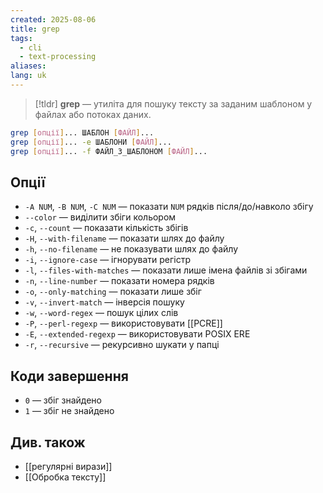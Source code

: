 ```yaml
---
created: 2025-08-06
title: grep
tags:
  - cli
  - text-processing
aliases: 
lang: uk
---
```


> [!tldr]
> **grep** — утиліта для пошуку тексту за заданим шаблоном у файлах або потоках даних.

```bash
grep [опції]... ШАБЛОН [ФАЙЛ]...
grep [опції]... -e ШАБЛОНИ [ФАЙЛ]...
grep [опції]... -f ФАЙЛ_З_ШАБЛОНОМ [ФАЙЛ]...
```

## Опції

- `-A NUM`, `-B NUM`, `-C NUM` — показати `NUM` рядків після/до/навколо збігу
- `--color` — виділити збіги кольором
- `-c`, `--count` — показати кількість збігів
- `-H`, `--with-filename` — показати шлях до файлу
- `-h`, `--no-filename` — не показувати шлях до файлу
- `-i`, `--ignore-case` — ігнорувати регістр
- `-l`, `--files-with-matches` — показати лише імена файлів зі збігами
- `-n`, `--line-number` — показати номера рядків
- `-o`, `--only-matching` — показати лише збіг
- `-v`, `--invert-match` — інверсія пошуку
- `-w`, `--word-regex` — пошук цілих слів
- `-P`, `--perl-regexp` — використовувати [[PCRE]]
- `-E`, `--extended-regexp` — використовувати POSIX ERE
- `-r`, `--recursive` — рекурсивно шукати у папці

## Коди завершення

- `0` — збіг знайдено
- `1` — збіг не знайдено

## Див. також

- [[регулярні вирази]]
- [[Обробка тексту]]